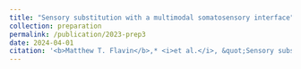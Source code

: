 ```yaml
---
title: "Sensory substitution with a multimodal somatosensory interface"
collection: preparation
permalink: /publication/2023-prep3
date: 2024-04-01
citation: '<b>Matthew T. Flavin</b>,* <i>et al.</i>, &quot;Sensory substitution with a multimodal somatosensory interface,&quot; in preparation, submitted planned Apr. 2024.'
---
```

